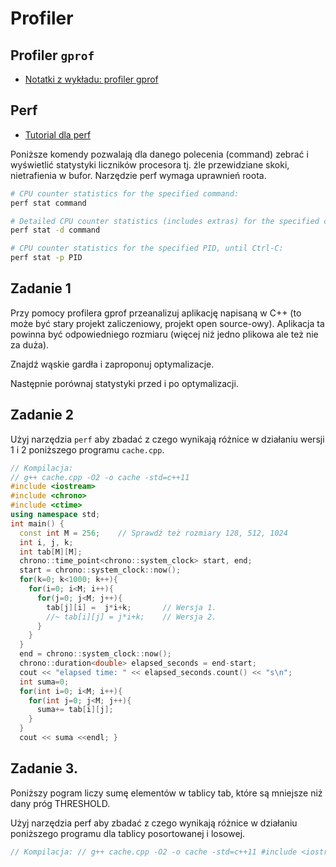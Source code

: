
Profiler
========

## Profiler `gprof`

* [Notatki z wykładu: profiler gprof]()

## Perf

* [Tutorial dla perf]()

Poniższe komendy pozwalają dla danego polecenia (command) zebrać i wyświetlić statystyki liczników procesora tj. źle przewidziane skoki, nietrafienia w bufor. 
Narzędzie perf wymaga uprawnień roota. 
```bash
# CPU counter statistics for the specified command: 
perf stat command

# Detailed CPU counter statistics (includes extras) for the specified command: 
perf stat -d command

# CPU counter statistics for the specified PID, until Ctrl-C: 
perf stat -p PID
```

## Zadanie 1 

Przy pomocy profilera gprof przeanalizuj aplikację napisaną w C++ (to może być stary projekt zaliczeniowy, projekt open source-owy). 
Aplikacja ta powinna być odpowiedniego rozmiaru (więcej niż jedno plikowa ale też nie za duża).

Znajdź wąskie gardła i zaproponuj optymalizacje.

Następnie porównaj statystyki przed i po optymalizacji. 

## Zadanie 2

Użyj narzędzia `perf` aby zbadać z czego wynikają różnice w działaniu wersji 1 i 2  poniższego programu `cache.cpp`.

```cpp
// Kompilacja: 
// g++ cache.cpp -O2 -o cache -std=c++11  
#include <iostream> 
#include <chrono> 
#include <ctime> 
using namespace std;  
int main() {     
  const int M = 256;    // Sprawdź też rozmiary 128, 512, 1024     
  int i, j, k;     
  int tab[M][M];     
  chrono::time_point<chrono::system_clock> start, end;     
  start = chrono::system_clock::now();          
  for(k=0; k<1000; k++){                  
    for(i=0; i<M; i++){             
      for(j=0; j<M; j++){                
        tab[j][i] =  j*i+k;       // Wersja 1.                
        //~ tab[i][j] = j*i+k;    // Wersja 2.             
      }         
    }     
  }          
  end = chrono::system_clock::now();     
  chrono::duration<double> elapsed_seconds = end-start;     
  cout << "elapsed time: " << elapsed_seconds.count() << "s\n";      
  int suma=0;      
  for(int i=0; i<M; i++){         
    for(int j=0; j<M; j++){             
      suma+= tab[i][j];         
    }     
  }        
  cout << suma <<endl; }
```

## Zadanie 3. 

Poniższy pogram liczy sumę elementów w tablicy tab, które są mniejsze niż dany próg THRESHOLD.

Użyj narzędzia perf aby zbadać z czego wynikają różnice w działaniu  poniższego programu dla tablicy posortowanej i losowej.

```cpp
// Kompilacja: // g++ cache.cpp -O2 -o cache -std=c++11 #include <iostream> #include <chrono> #include <ctime> #include <climits> #include <algorithm>  using namespace std; int main() {          const int M = 256*256;    // array size     const int ITER = 10000;   // number of iterations     const int THRESHOLD = 128;     int i, k;     unsigned char tab[M];     std::srand(0);     std::generate(tab, tab+M, []{return std::rand()%256;});           //~ std::sort(tab, tab+M);          std::chrono::time_point<std::chrono::system_clock> start, end;     start = std::chrono::system_clock::now();          int sum=0;     for(k=0; k<ITER; k++){            for(i=0; i<M; i++){ 		   if(tab[i] < THRESHOLD ){ 			   sum += tab[i]; 		   }         }     }                end = std::chrono::system_clock::now();     std::chrono::duration<double> elapsed_seconds = end-start;     std::cout << "\nelapsed time: " << elapsed_seconds.count() << "s\n";             std::cout << sum<<std::endl; }
```
